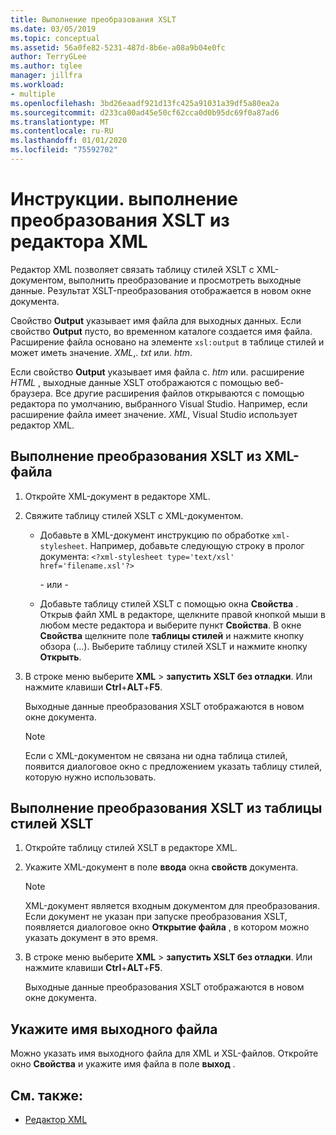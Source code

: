 ```yaml
---
title: Выполнение преобразования XSLT
ms.date: 03/05/2019
ms.topic: conceptual
ms.assetid: 56a0fe82-5231-487d-8b6e-a08a9b04e0fc
author: TerryGLee
ms.author: tglee
manager: jillfra
ms.workload:
- multiple
ms.openlocfilehash: 3bd26eaadf921d13fc425a91031a39df5a80ea2a
ms.sourcegitcommit: d233ca00ad45e50cf62cca0d0b95dc69f0a87ad6
ms.translationtype: MT
ms.contentlocale: ru-RU
ms.lasthandoff: 01/01/2020
ms.locfileid: "75592702"
---
```

# <a name="how-to-execute-an-xslt-transformation-from-the-xml-editor"></a>Инструкции. выполнение преобразования XSLT из редактора XML

Редактор XML позволяет связать таблицу стилей XSLT с XML-документом, выполнить преобразование и просмотреть выходные данные. Результат XSLT-преобразования отображается в новом окне документа.

Свойство **Output** указывает имя файла для выходных данных. Если свойство **Output** пусто, во временном каталоге создается имя файла. Расширение файла основано на элементе `xsl:output` в таблице стилей и может иметь значение. *XML*,. *txt* или. *htm*.

Если свойство **Output** указывает имя файла с. *htm* или. расширение *HTML* , выходные данные XSLT отображаются с помощью веб-браузера. Все другие расширения файлов открываются с помощью редактора по умолчанию, выбранного Visual Studio. Например, если расширение файла имеет значение. *XML*, Visual Studio использует редактор XML.

## <a name="execute-an-xslt-transformation-from-an-xml-file"></a>Выполнение преобразования XSLT из XML-файла

1. Откройте XML-документ в редакторе XML.

2. Свяжите таблицу стилей XSLT с XML-документом.

    - Добавьте в XML-документ инструкцию по обработке `xml-stylesheet`. Например, добавьте следующую строку в пролог документа: `<?xml-stylesheet type='text/xsl' href='filename.xsl'?>`

       \- или -

    - Добавьте таблицу стилей XSLT с помощью окна **Свойства** . Открыв файл XML в редакторе, щелкните правой кнопкой мыши в любом месте редактора и выберите пункт **Свойства**. В окне **Свойства** щелкните поле **таблицы стилей** и нажмите кнопку обзора (...). Выберите таблицу стилей XSLT и нажмите кнопку **Открыть**.

3. В строке меню выберите **XML** > **запустить XSLT без отладки**. Или нажмите клавиши **Ctrl**+**ALT**+**F5**.

   Выходные данные преобразования XSLT отображаются в новом окне документа.

   > [!NOTE]
   > Если с XML-документом не связана ни одна таблица стилей, появится диалоговое окно с предложением указать таблицу стилей, которую нужно использовать.

## <a name="execute-an-xslt-transformation-from-an-xslt-style-sheet"></a>Выполнение преобразования XSLT из таблицы стилей XSLT

1. Откройте таблицу стилей XSLT в редакторе XML.

2. Укажите XML-документ в поле **ввода** окна **свойств** документа.

   > [!NOTE]
   > XML-документ является входным документом для преобразования. Если документ не указан при запуске преобразования XSLT, появляется диалоговое окно **Открытие файла** , в котором можно указать документ в это время.

3. В строке меню выберите **XML** > **запустить XSLT без отладки**. Или нажмите клавиши **Ctrl**+**ALT**+**F5**.

   Выходные данные преобразования XSLT отображаются в новом окне документа.

## <a name="specify-an-output-file-name"></a>Укажите имя выходного файла

Можно указать имя выходного файла для XML и XSL-файлов. Откройте окно **Свойства** и укажите имя файла в поле **выход** .

## <a name="see-also"></a>См. также:

- [Редактор XML](../xml-tools/xml-editor.md)
